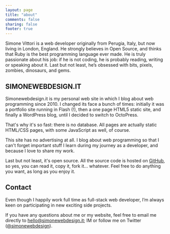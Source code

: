 ```yaml
---
layout: page
title: "about"
comments: false
sharing: false
footer: true
---
```


Simone Vittori is a web developer originally from Perugia, Italy, but now living in London, England. He strongly believes in Open Source, and thinks that Ruby is the best programming language ever made. He is truly passionate about his job: if he is not coding, he is probably reading, writing or speaking about it. Last but not least, he’s obsessed with bits, pixels, zombies, dinosaurs, and gems.

## SIMONEWEBDESIGN.IT

Simonewebdesign.it is my personal web site in which I blog about web programming since 2010. I changed its face a bunch of times: initially it was a portfolio site running in Flash (!), then a one page HTML5 static site, and finally a WordPress blog, until I decided to switch to OctoPress.

That's why it's so fast: there is no database. All pages are actually static HTML/CSS pages, with some JavaScript as well, of course.

This site has no advertising at all. I blog about web programming so that I can't forget important stuff I learn during my journey as a developer, and because I love to share my work.

Last but not least, it's open source. All the source code is hosted on [GitHub](https://github.com/simonewebdesign/simonewebdesign), so yes, you can read it, copy it, fork it... whatever. Feel free to do anything you want, as long as you enjoy it.

## Contact

Even though I happily work full time as full-stack web developer, I’m always keen on participating in new exciting side projects.

If you have any questions about me or my website, feel free to email me directly to <a href="mailto:hello@simonewebdesign.it">hello@simonewebdesign.it</a>; IM or follow me on Twitter (<a href="https://twitter.com/simonewebdesign" title="simonewebdesign on Twitter" rel="nofollow">@simonewebdesign</a>).